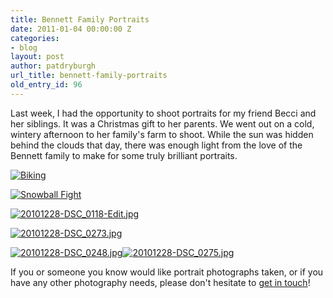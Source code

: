 ```yaml
---
title: Bennett Family Portraits
date: 2011-01-04 00:00:00 Z
categories:
- blog
layout: post
author: patdryburgh
url_title: bennett-family-portraits
old_entry_id: 96
---
```


Last week, I had the opportunity to shoot portraits for my friend Becci and her siblings. It was a Christmas gift to her parents. We went out on a cold, wintery afternoon to her family's farm to shoot. While the sun was hidden behind the clouds that day, there was enough light from the love of the Bennett family to make for some truly brilliant portraits.


<a href="http://www.flickr.com/photos/7544495@N02/5304246184" title="View 'Biking' on Flickr.com"><img alt="Biking" src="http://farm6.static.flickr.com/5242/5304246184_2bf99d4281_b.jpg" /></a>

<a href="http://www.flickr.com/photos/7544495@N02/5303650343" title="View 'Snowball Fight' on Flickr.com"><img alt="Snowball Fight" src="http://farm6.static.flickr.com/5004/5303650343_1dedc83855_b.jpg" /></a>

<a href="http://www.flickr.com/photos/7544495@N02/5324021515" title="View '20101228-DSC_0118-Edit.jpg' on Flickr.com"><img alt="20101228-DSC_0118-Edit.jpg" src="http://farm6.static.flickr.com/5010/5324021515_b5fe60ff14_b.jpg" /></a>

<a href="http://www.flickr.com/photos/7544495@N02/5324623292" title="View '20101228-DSC_0273.jpg' on Flickr.com"><img alt="20101228-DSC_0273.jpg" src="http://farm6.static.flickr.com/5246/5324623292_6e702bc11b_b.jpg" /></a>

<p class="portrait"><a href="http://www.flickr.com/photos/7544495@N02/5324616616" title="View '20101228-DSC_0248.jpg' on Flickr.com"><img alt="20101228-DSC_0248.jpg" src="http://farm6.static.flickr.com/5088/5324616616_e033684d5f_b.jpg" /></a><a href="http://www.flickr.com/photos/7544495@N02/5324624772" title="View '20101228-DSC_0275.jpg' on Flickr.com"><img alt="20101228-DSC_0275.jpg" src="http://farm6.static.flickr.com/5167/5324624772_344ee3cd88_b.jpg" /></a></p>

<p class="alpha">If you or someone you know would like portrait photographs taken, or if you have any other photography needs, please don't hesitate to <a href="http://patdryburgh.com/contact">get in touch</a>!</p>